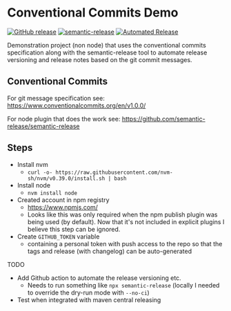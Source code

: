 
# Conventional Commits Demo
[![GitHub release](https://img.shields.io/github/release/nickmcdowall/conventional-commits-demo)](https://github.com/nickmcdowall/conventional-commits-demo/releases)
[![semantic-release](https://img.shields.io/badge/semantic-release-e10079.svg?logo=semantic-release)](https://github.com/semantic-release/semantic-release)
[![Automated Release](https://github.com/nickmcdowall/conventional-commits-demo/actions/workflows/release.yml/badge.svg)](https://github.com/nickmcdowall/conventional-commits-demo/actions/workflows/release.yml)

Demonstration project (non node) that uses the conventional commits specification along with the semantic-release tool
to automate release versioning and release notes based on the git commit messages.

## Conventional Commits
For git message specification see: https://www.conventionalcommits.org/en/v1.0.0/

For node plugin that does the work see: https://github.com/semantic-release/semantic-release

## Steps
* Install nvm
  * ```curl -o- https://raw.githubusercontent.com/nvm-sh/nvm/v0.39.0/install.sh | bash```
* Install node
  * `nvm install node` 
* Created account in npm registry
  * https://www.npmjs.com/
  * Looks like this was only required when the npm publish plugin was being used (by default). Now that it's not included in explicit plugins I believe this step can be ignored.
* Create `GITHUB_TOKEN` variable
  * containing a personal token with push access to the repo so that the tags and release (with changelog) can be auto-generated

TODO
* Add Github action to automate the release versioning etc.
  * Needs to run something like `npx semantic-release` (locally I needed to override the dry-run mode with `--no-ci`)
* Test when integrated with maven central releasing